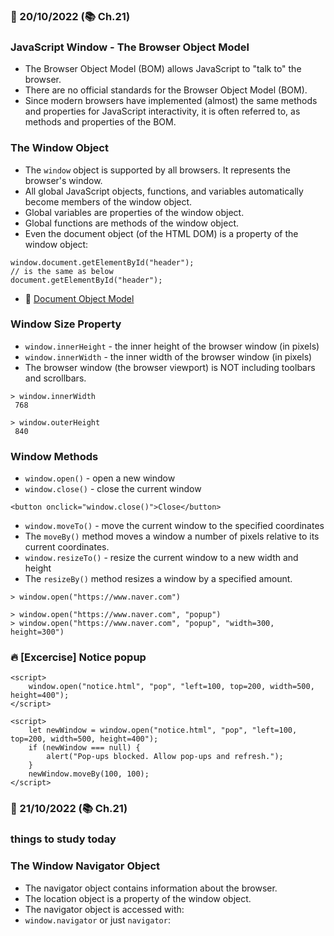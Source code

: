 ### 📅 20/10/2022 (📚 Ch.21)

### JavaScript Window - The Browser Object Model

- The Browser Object Model (BOM) allows JavaScript to "talk to" the browser.
- There are no official standards for the Browser Object Model (BOM).
- Since modern browsers have implemented (almost) the same methods and properties for JavaScript interactivity, it is often referred to, as methods and properties of the BOM.

### The Window Object

- The `window` object is supported by all browsers. It represents the browser's window.
- All global JavaScript objects, functions, and variables automatically become members of the window object.
- Global variables are properties of the window object.
- Global functions are methods of the window object.
- Even the document object (of the HTML DOM) is a property of the window object:

```
window.document.getElementById("header");
// is the same as below
document.getElementById("header");
```

- 🔗 [Document Object Model](https://developer.mozilla.org/en-US/docs/Web/API/Window)

### Window Size Property

- `window.innerHeight` - the inner height of the browser window (in pixels)
- `window.innerWidth` - the inner width of the browser window (in pixels)
- The browser window (the browser viewport) is NOT including toolbars and scrollbars.

```
> window.innerWidth
 768

> window.outerHeight
 840
```

### Window Methods

- `window.open()` - open a new window
- `window.close()` - close the current window

```
<button onclick="window.close()">Close</button>
```

- `window.moveTo()` - move the current window to the specified coordinates
- The `moveBy()` method moves a window a number of pixels relative to its current coordinates.
- `window.resizeTo()` - resize the current window to a new width and height
- The `resizeBy()` method resizes a window by a specified amount.

```
> window.open("https://www.naver.com")

> window.open("https://www.naver.com", "popup")
> window.open("https://www.naver.com", "popup", "width=300, height=300")
```

### 🔥 **[Excercise]** Notice popup

```
<script>
	window.open("notice.html", "pop", "left=100, top=200, width=500, height=400");
</script>
```

```
<script>
	let newWindow = window.open("notice.html", "pop", "left=100, top=200, width=500, height=400");
	if (newWindow === null) {
		alert("Pop-ups blocked. Allow pop-ups and refresh.");
	}
	newWindow.moveBy(100, 100);
</script>
```

### 📅 21/10/2022 (📚 Ch.21)

### things to study today

### The Window Navigator Object

- The navigator object contains information about the browser.
- The location object is a property of the window object.
- The navigator object is accessed with:
- `window.navigator` or just `navigator`:

